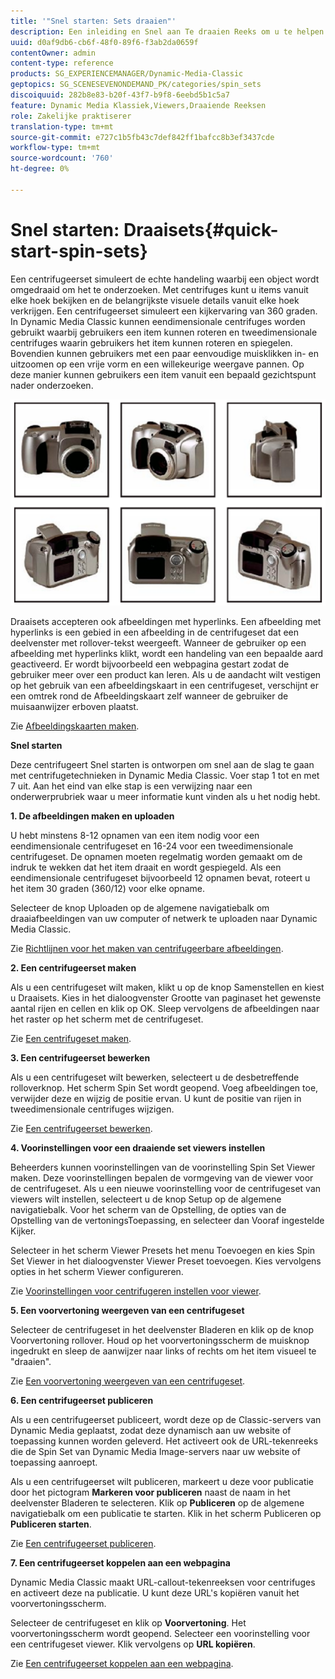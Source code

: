 ```yaml
---
title: '"Snel starten: Sets draaien"'
description: Een inleiding en Snel aan Te draaien Reeks om u te helpen snel aan de slag gaan.
uuid: d0af9db6-cb6f-48f0-89f6-f3ab2da0659f
contentOwner: admin
content-type: reference
products: SG_EXPERIENCEMANAGER/Dynamic-Media-Classic
geptopics: SG_SCENESEVENONDEMAND_PK/categories/spin_sets
discoiquuid: 282b8e83-b20f-43f7-b9f8-6eebd5b1c5a7
feature: Dynamic Media Klassiek,Viewers,Draaiende Reeksen
role: Zakelijke praktiserer
translation-type: tm+mt
source-git-commit: e727c1b5fb43c7def842ff1bafcc8b3ef3437cde
workflow-type: tm+mt
source-wordcount: '760'
ht-degree: 0%

---
```



# Snel starten: Draaisets{#quick-start-spin-sets}

Een centrifugeerset simuleert de echte handeling waarbij een object wordt omgedraaid om het te onderzoeken. Met centrifuges kunt u items vanuit elke hoek bekijken en de belangrijkste visuele details vanuit elke hoek verkrijgen. Een centrifugeerset simuleert een kijkervaring van 360 graden. In Dynamic Media Classic kunnen eendimensionale centrifuges worden gebruikt waarbij gebruikers een item kunnen roteren en tweedimensionale centrifuges waarin gebruikers het item kunnen roteren en spiegelen. Bovendien kunnen gebruikers met een paar eenvoudige muisklikken in- en uitzoomen op een vrije vorm en een willekeurige weergave pannen. Op deze manier kunnen gebruikers een item vanuit een bepaald gezichtspunt nader onderzoeken.

![Afbeeldingen voor een centrifugeerset.](/help/assets/spin_set.png)

Draaisets accepteren ook afbeeldingen met hyperlinks. Een afbeelding met hyperlinks is een gebied in een afbeelding in de centrifugeset dat een deelvenster met rollover-tekst weergeeft. Wanneer de gebruiker op een afbeelding met hyperlinks klikt, wordt een handeling van een bepaalde aard geactiveerd. Er wordt bijvoorbeeld een webpagina gestart zodat de gebruiker meer over een product kan leren. Als u de aandacht wilt vestigen op het gebruik van een afbeeldingskaart in een centrifugeset, verschijnt er een omtrek rond de Afbeeldingskaart zelf wanneer de gebruiker de muisaanwijzer erboven plaatst.

Zie [Afbeeldingskaarten maken](creating-image-maps.md).

**Snel starten**

Deze centrifugeert Snel starten is ontworpen om snel aan de slag te gaan met centrifugetechnieken in Dynamic Media Classic. Voer stap 1 tot en met 7 uit. Aan het eind van elke stap is een verwijzing naar een onderwerprubriek waar u meer informatie kunt vinden als u het nodig hebt.

**1. De afbeeldingen maken en uploaden**

U hebt minstens 8-12 opnamen van een item nodig voor een eendimensionale centrifugeset en 16-24 voor een tweedimensionale centrifugeset. De opnamen moeten regelmatig worden gemaakt om de indruk te wekken dat het item draait en wordt gespiegeld. Als een eendimensionale centrifugeset bijvoorbeeld 12 opnamen bevat, roteert u het item 30 graden (360/12) voor elke opname.

Selecteer de knop Uploaden op de algemene navigatiebalk om draaiafbeeldingen van uw computer of netwerk te uploaden naar Dynamic Media Classic.

Zie [Richtlijnen voor het maken van centrifugeerbare afbeeldingen](creating-spin-set.md#guidelines-for-shooting-spin-set-images).

**2. Een centrifugeerset maken**

Als u een centrifugeset wilt maken, klikt u op de knop Samenstellen en kiest u Draaisets. Kies in het dialoogvenster Grootte van paginaset het gewenste aantal rijen en cellen en klik op OK. Sleep vervolgens de afbeeldingen naar het raster op het scherm met de centrifugeset.

Zie [Een centrifugeset maken](creating-spin-set.md#creating-a-spin-set).

<!-- 

Comment Type: remark
Last Modified By: unknown unknown 
Last Modified Date: 

<p>See <a href="#UnresolvedLink-sc7_spinsets_sp.xml#WS98ca2e6790647c06-245331fc135ab744793-8000">Including Image Maps in Spin Sets</a> to add clickable, hotspot regions, known as Image Maps, to images in a Spin Set. </p>

 -->

<!-- 

Comment Type: remark
Last Modified By: unknown unknown 
Last Modified Date: 

<p>See also <a href="#UnresolvedLink-sc7_spinsets_sp.xml#WS98ca2e6790647c06229f600f135ab7cc461-8000">Managing InfoPanel content</a>.</p>

 -->

**3. Een centrifugeerset bewerken**

Als u een centrifugeset wilt bewerken, selecteert u de desbetreffende rolloverknop. Het scherm Spin Set wordt geopend. Voeg afbeeldingen toe, verwijder deze en wijzig de positie ervan. U kunt de positie van rijen in tweedimensionale centrifuges wijzigen.

Zie [Een centrifugeerset bewerken](creating-spin-set.md#editing-a-spin-set).

**4. Voorinstellingen voor een draaiende set viewers instellen**

Beheerders kunnen voorinstellingen van de voorinstelling Spin Set Viewer maken. Deze voorinstellingen bepalen de vormgeving van de viewer voor de centrifugeset. Als u een nieuwe voorinstelling voor de centrifugeset van viewers wilt instellen, selecteert u de knop Setup op de algemene navigatiebalk. Voor het scherm van de Opstelling, de opties van de Opstelling van de vertoningsToepassing, en selecteer dan Vooraf ingestelde Kijker.

Selecteer in het scherm Viewer Presets het menu Toevoegen en kies Spin Set Viewer in het dialoogvenster Viewer Preset toevoegen. Kies vervolgens opties in het scherm Viewer configureren.

Zie [Voorinstellingen voor centrifugeren instellen voor viewer](setting-spin-set-viewer-presets.md#setting-up-spin-set-viewer-presets).

**5. Een voorvertoning weergeven van een centrifugeset**

Selecteer de centrifugeset in het deelvenster Bladeren en klik op de knop Voorvertoning rollover. Houd op het voorvertoningsscherm de muisknop ingedrukt en sleep de aanwijzer naar links of rechts om het item visueel te &quot;draaien&quot;.

Zie [Een voorvertoning weergeven van een centrifugeset](previewing-spin-set.md#previewing-a-spin-set).

**6. Een centrifugeerset publiceren**

Als u een centrifugeerset publiceert, wordt deze op de Classic-servers van Dynamic Media geplaatst, zodat deze dynamisch aan uw website of toepassing kunnen worden geleverd. Het activeert ook de URL-tekenreeks die de Spin Set van Dynamic Media Image-servers naar uw website of toepassing aanroept.

Als u een centrifugeerset wilt publiceren, markeert u deze voor publicatie door het pictogram **Markeren voor publiceren** naast de naam in het deelvenster Bladeren te selecteren. Klik op **Publiceren** op de algemene navigatiebalk om een publicatie te starten. Klik in het scherm Publiceren op **Publiceren starten**.

Zie [Een centrifugeerset publiceren](publishing-spin-set.md#publishing-a-spin-set).

**7. Een centrifugeerset koppelen aan een webpagina**

Dynamic Media Classic maakt URL-callout-tekenreeksen voor centrifuges en activeert deze na publicatie. U kunt deze URL&#39;s kopiëren vanuit het voorvertoningsscherm.

Selecteer de centrifugeset en klik op **Voorvertoning**. Het voorvertoningsscherm wordt geopend. Selecteer een voorinstelling voor een centrifugeset viewer. Klik vervolgens op **URL kopiëren**.

Zie [Een centrifugeerset koppelen aan een webpagina](linking-spin-set-web-page.md#linking-a-spin-set-to-a-web-page).
